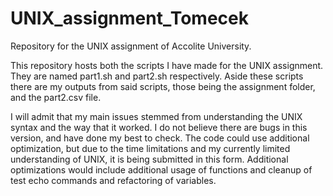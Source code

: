 # UNIX_assignment_Tomecek
Repository for the UNIX assignment of Accolite University.

This repository hosts both the scripts I have made for the UNIX assignment. They are named part1.sh and part2.sh respectively. Aside these scripts there are my outputs from said scripts, those being the assignment folder, and the part2.csv file.

I will admit that my main issues stemmed from understanding the UNIX syntax and the way that it worked. I do not believe there are bugs in this version, and have done my best to check. The code could use additional optimization, but due to the time limitations and my currently limited understanding of UNIX, it is being submitted in this form. Additional optimizations would include additional usage of functions and cleanup of test echo commands and refactoring of variables.

